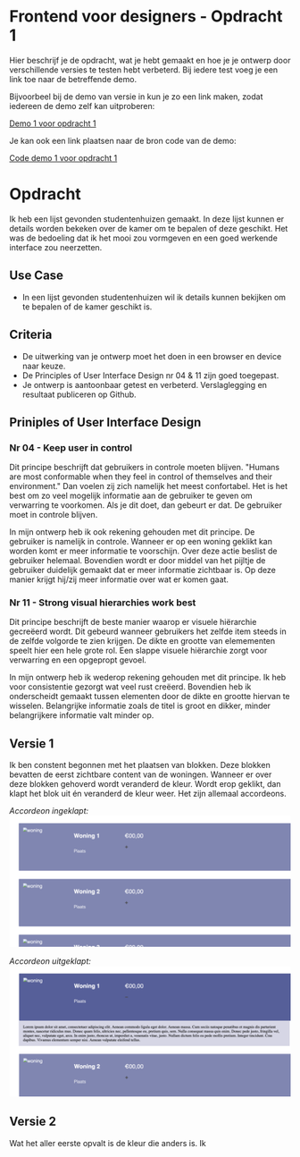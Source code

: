 # Frontend voor designers - Opdracht 1
Hier beschrijf je de opdracht, wat je hebt gemaakt en hoe je je ontwerp door verschillende versies te testen hebt verbeterd. Bij iedere test voeg je een link toe naar de betreffende demo.

Bijvoorbeel bij de demo van versie in kun je zo een link maken, zodat iedereen de demo zelf kan uitproberen:

[Demo 1 voor opdracht 1](https://koopreynders.github.io/frontendvoordesigners/opdracht1/v1/)


Je kan ook een link plaatsen naar de bron code van de demo:

[Code demo 1 voor opdracht 1](https://github.com/KoopReynders/frontendvoordesigners/blob/master/opdracht1/v1/)

# Opdracht 
Ik heb een lijst gevonden studentenhuizen gemaakt. In deze lijst kunnen er details worden bekeken over de kamer om te bepalen of deze geschikt. Het was de bedoeling dat ik het mooi zou vormgeven en een goed werkende interface zou neerzetten. 

## Use Case
- In een lijst gevonden studentenhuizen wil ik details kunnen bekijken om te bepalen of de kamer geschikt is.

## Criteria
- De uitwerking van je ontwerp moet het doen in een browser en device naar keuze.
- De Principles of User Interface Design nr 04 & 11 zijn goed toegepast.
- Je ontwerp is aantoonbaar getest en verbeterd. Verslaglegging en resultaat publiceren op Github.

## Priniples of User Interface Design
### Nr 04 - Keep user in control
Dit principe beschrijft dat gebruikers in controle moeten blijven. "Humans are most conformable when they feel in control of themselves and their environment." Dan voelen zij zich namelijk het meest confortabel. Het is het best om zo veel mogelijk informatie aan de gebruiker te geven om verwarring te voorkomen. Als je dit doet, dan gebeurt er dat. De gebruiker moet in controle blijven.

In mijn ontwerp heb ik ook rekening gehouden met dit principe. De gebruiker is namelijk in controle. Wanneer er op een woning geklikt kan worden komt er meer informatie te voorschijn. Over deze actie beslist de gebruiker helemaal. Bovendien wordt er door middel van het pijltje de gebruiker duidelijk gemaakt dat er meer informatie zichtbaar is. Op deze manier krijgt hij/zij meer informatie over wat er komen gaat.

### Nr 11 - Strong visual hierarchies work best
Dit principe beschrijft de beste manier waarop er visuele hiërarchie gecreëerd wordt. Dit gebeurd wanneer gebruikers het zelfde item steeds in de zelfde volgorde te zien krijgen. De dikte en grootte van elemementen speelt hier een hele grote rol. Een slappe visuele hiërarchie zorgt voor verwarring en een opgepropt gevoel.

In mijn ontwerp heb ik wederop rekening gehouden met dit principe. Ik heb voor consistentie gezorgt wat veel rust creëerd. Bovendien heb ik onderscheidt gemaakt tussen elementen door de dikte en grootte hiervan te wisselen. Belangrijke informatie zoals de titel is groot en dikker, minder belangrijkere informatie valt minder op. 

## Versie 1
Ik ben constent begonnen met het plaatsen van blokken. Deze blokken bevatten de eerst zichtbare content van de woningen. Wanneer er over deze blokken gehoverd wordt veranderd de kleur. Wordt erop geklikt, dan klapt het blok uit én veranderd de kleur weer. Het zijn allemaal accordeons. 


*Accordeon ingeklapt:*
![alt text](https://github.com/lisacbot/frontendvoordesigners/blob/master/opdracht1/v1/img/Schermafbeelding%202019-05-08%20om%2010.01.11.png?raw=true "Screenshot 1")

*Accordeon uitgeklapt:*
![alt text](https://github.com/lisacbot/frontendvoordesigners/blob/master/opdracht1/v1/img/Schermafbeelding%202019-05-08%20om%2010.01.18.png?raw=true "Screenshot 2")


## Versie 2
Wat het aller eerste opvalt is de kleur die anders is. Ik


